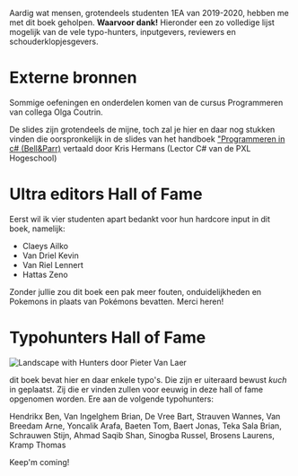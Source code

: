 

Aardig wat mensen, grotendeels studenten 1EA van 2019-2020, hebben me met dit boek geholpen. **Waarvoor dank!** Hieronder een zo volledige lijst mogelijk van de vele typo-hunters, inputgevers, reviewers en schouderklopjesgevers.

# Externe bronnen
Sommige oefeningen en onderdelen komen van de cursus Programmeren van collega Olga Coutrin.

De slides zijn grotendeels de mijne, toch zal je hier en daar nog stukken vinden die oorspronkelijk in de slides van het handboek ["Programmeren in c# (Bell&Parr)](https://www.pearson.com/nl/nl_NL/hoger-onderwijs/catalogus/informatica/programmeren-in-c-3e-editie-met-mylab-nl.html) vertaald door Kris Hermans (Lector C# van de PXL Hogeschool)


# Ultra editors Hall of Fame

Eerst wil ik vier studenten apart bedankt voor hun hardcore input in dit boek, namelijk:

* Claeys Ailko
* Van Driel Kevin
* Van Riel Lennert
* Hattas Zeno

Zonder jullie zou dit boek een pak meer fouten, onduidelijkheden en Pokemons in plaats van Pokémons bevatten. Merci heren!

# Typohunters Hall of Fame

![Landscape with Hunters door Pieter Van Laer](../assets/0_intro/halloffame.png)

dit boek bevat hier en daar enkele typo's. Die zijn er uiteraard bewust *kuch* in geplaatst. Zij die er vinden zullen voor eeuwig in deze hall of fame opgenomen worden. Ere aan de volgende typohunters:

Hendrikx Ben, Van Ingelghem Brian, De Vree Bart, Strauven Wannes, Van Breedam Arne, Yoncalik Arafa, Baeten Tom, Baert Jonas, Teka Sala Brian, Schrauwen Stijn, Ahmad Saqib Shan, Sinogba Russel, Brosens Laurens, Kramp Thomas


Keep'm coming!
